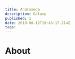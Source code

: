 ```yaml
---
title: Andromeda
description: Galaxy
published: 1
date: 2019-08-12T19:48:17.214Z
tags: 
---
```


# About